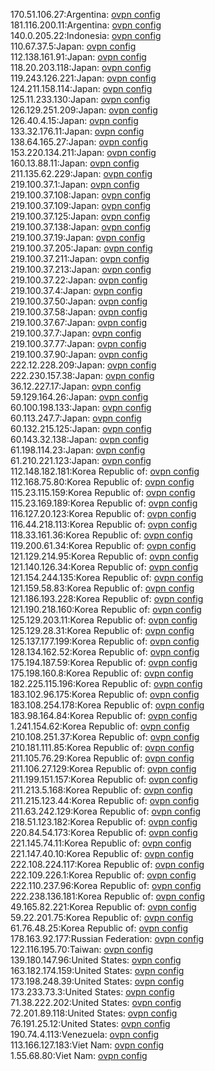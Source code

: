 170.51.106.27:Argentina: [ovpn config](vpn/170_51_106_27.ovpn)  
181.116.200.11:Argentina: [ovpn config](vpn/181_116_200_11.ovpn)  
140.0.205.22:Indonesia: [ovpn config](vpn/140_0_205_22.ovpn)  
110.67.37.5:Japan: [ovpn config](vpn/110_67_37_5.ovpn)  
112.138.161.91:Japan: [ovpn config](vpn/112_138_161_91.ovpn)  
118.20.203.118:Japan: [ovpn config](vpn/118_20_203_118.ovpn)  
119.243.126.221:Japan: [ovpn config](vpn/119_243_126_221.ovpn)  
124.211.158.114:Japan: [ovpn config](vpn/124_211_158_114.ovpn)  
125.11.233.130:Japan: [ovpn config](vpn/125_11_233_130.ovpn)  
126.129.251.209:Japan: [ovpn config](vpn/126_129_251_209.ovpn)  
126.40.4.15:Japan: [ovpn config](vpn/126_40_4_15.ovpn)  
133.32.176.11:Japan: [ovpn config](vpn/133_32_176_11.ovpn)  
138.64.165.27:Japan: [ovpn config](vpn/138_64_165_27.ovpn)  
153.220.134.211:Japan: [ovpn config](vpn/153_220_134_211.ovpn)  
160.13.88.11:Japan: [ovpn config](vpn/160_13_88_11.ovpn)  
211.135.62.229:Japan: [ovpn config](vpn/211_135_62_229.ovpn)  
219.100.37.1:Japan: [ovpn config](vpn/219_100_37_1.ovpn)  
219.100.37.108:Japan: [ovpn config](vpn/219_100_37_108.ovpn)  
219.100.37.109:Japan: [ovpn config](vpn/219_100_37_109.ovpn)  
219.100.37.125:Japan: [ovpn config](vpn/219_100_37_125.ovpn)  
219.100.37.138:Japan: [ovpn config](vpn/219_100_37_138.ovpn)  
219.100.37.19:Japan: [ovpn config](vpn/219_100_37_19.ovpn)  
219.100.37.205:Japan: [ovpn config](vpn/219_100_37_205.ovpn)  
219.100.37.211:Japan: [ovpn config](vpn/219_100_37_211.ovpn)  
219.100.37.213:Japan: [ovpn config](vpn/219_100_37_213.ovpn)  
219.100.37.22:Japan: [ovpn config](vpn/219_100_37_22.ovpn)  
219.100.37.4:Japan: [ovpn config](vpn/219_100_37_4.ovpn)  
219.100.37.50:Japan: [ovpn config](vpn/219_100_37_50.ovpn)  
219.100.37.58:Japan: [ovpn config](vpn/219_100_37_58.ovpn)  
219.100.37.67:Japan: [ovpn config](vpn/219_100_37_67.ovpn)  
219.100.37.7:Japan: [ovpn config](vpn/219_100_37_7.ovpn)  
219.100.37.77:Japan: [ovpn config](vpn/219_100_37_77.ovpn)  
219.100.37.90:Japan: [ovpn config](vpn/219_100_37_90.ovpn)  
222.12.228.209:Japan: [ovpn config](vpn/222_12_228_209.ovpn)  
222.230.157.38:Japan: [ovpn config](vpn/222_230_157_38.ovpn)  
36.12.227.17:Japan: [ovpn config](vpn/36_12_227_17.ovpn)  
59.129.164.26:Japan: [ovpn config](vpn/59_129_164_26.ovpn)  
60.100.198.133:Japan: [ovpn config](vpn/60_100_198_133.ovpn)  
60.113.247.7:Japan: [ovpn config](vpn/60_113_247_7.ovpn)  
60.132.215.125:Japan: [ovpn config](vpn/60_132_215_125.ovpn)  
60.143.32.138:Japan: [ovpn config](vpn/60_143_32_138.ovpn)  
61.198.114.23:Japan: [ovpn config](vpn/61_198_114_23.ovpn)  
61.210.221.123:Japan: [ovpn config](vpn/61_210_221_123.ovpn)  
112.148.182.181:Korea Republic of: [ovpn config](vpn/112_148_182_181.ovpn)  
112.168.75.80:Korea Republic of: [ovpn config](vpn/112_168_75_80.ovpn)  
115.23.115.159:Korea Republic of: [ovpn config](vpn/115_23_115_159.ovpn)  
115.23.169.189:Korea Republic of: [ovpn config](vpn/115_23_169_189.ovpn)  
116.127.20.123:Korea Republic of: [ovpn config](vpn/116_127_20_123.ovpn)  
116.44.218.113:Korea Republic of: [ovpn config](vpn/116_44_218_113.ovpn)  
118.33.161.36:Korea Republic of: [ovpn config](vpn/118_33_161_36.ovpn)  
119.200.61.34:Korea Republic of: [ovpn config](vpn/119_200_61_34.ovpn)  
121.129.214.95:Korea Republic of: [ovpn config](vpn/121_129_214_95.ovpn)  
121.140.126.34:Korea Republic of: [ovpn config](vpn/121_140_126_34.ovpn)  
121.154.244.135:Korea Republic of: [ovpn config](vpn/121_154_244_135.ovpn)  
121.159.58.83:Korea Republic of: [ovpn config](vpn/121_159_58_83.ovpn)  
121.186.193.228:Korea Republic of: [ovpn config](vpn/121_186_193_228.ovpn)  
121.190.218.160:Korea Republic of: [ovpn config](vpn/121_190_218_160.ovpn)  
125.129.203.11:Korea Republic of: [ovpn config](vpn/125_129_203_11.ovpn)  
125.129.28.31:Korea Republic of: [ovpn config](vpn/125_129_28_31.ovpn)  
125.137.177.199:Korea Republic of: [ovpn config](vpn/125_137_177_199.ovpn)  
128.134.162.52:Korea Republic of: [ovpn config](vpn/128_134_162_52.ovpn)  
175.194.187.59:Korea Republic of: [ovpn config](vpn/175_194_187_59.ovpn)  
175.198.160.8:Korea Republic of: [ovpn config](vpn/175_198_160_8.ovpn)  
182.225.115.196:Korea Republic of: [ovpn config](vpn/182_225_115_196.ovpn)  
183.102.96.175:Korea Republic of: [ovpn config](vpn/183_102_96_175.ovpn)  
183.108.254.178:Korea Republic of: [ovpn config](vpn/183_108_254_178.ovpn)  
183.98.164.84:Korea Republic of: [ovpn config](vpn/183_98_164_84.ovpn)  
1.241.154.62:Korea Republic of: [ovpn config](vpn/1_241_154_62.ovpn)  
210.108.251.37:Korea Republic of: [ovpn config](vpn/210_108_251_37.ovpn)  
210.181.111.85:Korea Republic of: [ovpn config](vpn/210_181_111_85.ovpn)  
211.105.76.29:Korea Republic of: [ovpn config](vpn/211_105_76_29.ovpn)  
211.106.27.129:Korea Republic of: [ovpn config](vpn/211_106_27_129.ovpn)  
211.199.151.157:Korea Republic of: [ovpn config](vpn/211_199_151_157.ovpn)  
211.213.5.168:Korea Republic of: [ovpn config](vpn/211_213_5_168.ovpn)  
211.215.123.44:Korea Republic of: [ovpn config](vpn/211_215_123_44.ovpn)  
211.63.242.129:Korea Republic of: [ovpn config](vpn/211_63_242_129.ovpn)  
218.51.123.182:Korea Republic of: [ovpn config](vpn/218_51_123_182.ovpn)  
220.84.54.173:Korea Republic of: [ovpn config](vpn/220_84_54_173.ovpn)  
221.145.74.11:Korea Republic of: [ovpn config](vpn/221_145_74_11.ovpn)  
221.147.40.10:Korea Republic of: [ovpn config](vpn/221_147_40_10.ovpn)  
222.108.224.117:Korea Republic of: [ovpn config](vpn/222_108_224_117.ovpn)  
222.109.226.1:Korea Republic of: [ovpn config](vpn/222_109_226_1.ovpn)  
222.110.237.96:Korea Republic of: [ovpn config](vpn/222_110_237_96.ovpn)  
222.238.136.181:Korea Republic of: [ovpn config](vpn/222_238_136_181.ovpn)  
49.165.82.221:Korea Republic of: [ovpn config](vpn/49_165_82_221.ovpn)  
59.22.201.75:Korea Republic of: [ovpn config](vpn/59_22_201_75.ovpn)  
61.76.48.25:Korea Republic of: [ovpn config](vpn/61_76_48_25.ovpn)  
178.163.92.177:Russian Federation: [ovpn config](vpn/178_163_92_177.ovpn)  
122.116.195.70:Taiwan: [ovpn config](vpn/122_116_195_70.ovpn)  
139.180.147.96:United States: [ovpn config](vpn/139_180_147_96.ovpn)  
163.182.174.159:United States: [ovpn config](vpn/163_182_174_159.ovpn)  
173.198.248.39:United States: [ovpn config](vpn/173_198_248_39.ovpn)  
173.233.73.3:United States: [ovpn config](vpn/173_233_73_3.ovpn)  
71.38.222.202:United States: [ovpn config](vpn/71_38_222_202.ovpn)  
72.201.89.118:United States: [ovpn config](vpn/72_201_89_118.ovpn)  
76.191.25.12:United States: [ovpn config](vpn/76_191_25_12.ovpn)  
190.74.4.113:Venezuela: [ovpn config](vpn/190_74_4_113.ovpn)  
113.166.127.183:Viet Nam: [ovpn config](vpn/113_166_127_183.ovpn)  
1.55.68.80:Viet Nam: [ovpn config](vpn/1_55_68_80.ovpn)  

